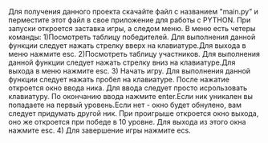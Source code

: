 Для получения данного проекта скачайте файл с названием "main.py" и
перместите этот файл в свое приложение для работы с PYTHON.
При запуски откроется заставка игры, а следом меню.
В меню есть четеры команды:
1)Посмотреть таблицу победителей. Для выполнения данной функции следует нажать стрелку вверх на клавиатуре.Для выхода в меню нажмите esc.
2)Посмотреть таблицу участников. Для выполнения данной функции следует нажать стрелку вниз на клавиатуре.Для выхода в меню нажмите esc.
3) Начать игру. Для выполнения данной функции следует нажать пробел на клавиатуре. После нажатие откроется окно ввода ника. Для ввода следует просто исрользовать клавиатуру. По окончанию ввода нажмите enter.Если ник уникален вы попадаете на первый уровень.Если нет - окно будет обнулено, вам следует придумать другой ник. При проигрыше откроется окно выхода, оно же откроется при победе в 10 уровне. Для выхода из этого окна нажмите esc.
4) Для завершение игры нажмите ecs.
